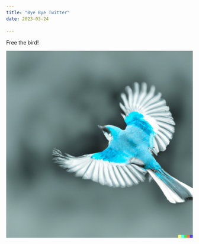 ```yaml
---
title: "Bye Bye Twitter"
date: 2023-03-24

---
```

Free the bird!

![bluebird.png](..%2Fassets%2Fbluebird.png)